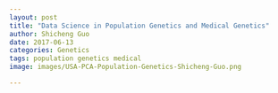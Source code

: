 ```yaml
---
layout: post
title: "Data Science in Population Genetics and Medical Genetics"
author: Shicheng Guo
date: 2017-06-13
categories: Genetics
tags: population genetics medical
image: images/USA-PCA-Population-Genetics-Shicheng-Guo.png	

---
```

